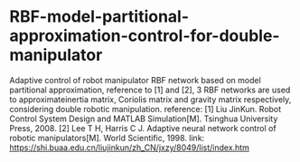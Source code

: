# RBF-model-partitional-approximation-control-for-double-manipulator
Adaptive control of robot manipulator RBF network based on model partitional approximation, reference to [1] and [2], 3 RBF networks are used to approximateinertia matrix, Coriolis matrix and gravity matrix respectively, considering double robotic manipulation.
reference: 
[1] Liu JinKun. Robot Control System Design and MATLAB Simulation[M]. Tsinghua University Press, 2008.
[2] Lee T H, Harris C J. Adaptive neural network control of robotic manipulators[M]. World Scientific, 1998.
link: https://shi.buaa.edu.cn/liujinkun/zh_CN/jxzy/8049/list/index.htm